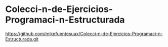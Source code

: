 # Colecci-n-de-Ejercicios-Programaci-n-Estructurada
https://github.com/mikefuentesuax/Colecci-n-de-Ejercicios-Programaci-n-Estructurada.git
